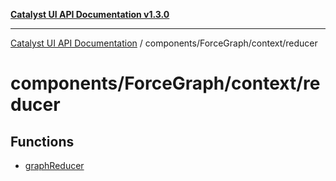 [**Catalyst UI API Documentation v1.3.0**](../../../../README.md)

---

[Catalyst UI API Documentation](../../../../README.md) / components/ForceGraph/context/reducer

# components/ForceGraph/context/reducer

## Functions

- [graphReducer](functions/graphReducer.md)
